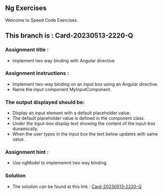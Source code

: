 ## Ng Exercises

Welcome to Speed Code Exercises.

## This branch is : Card-20230513-2220-Q

### Assignment title :

- Implement two way binding with Angular directive

### Assignment instructions :

- Implement two-way binding on an input box using an Angular directive.
- Name the input component MyInputComponent.

### The output displayed should be:

- Display an input element with a default placeholder value.
- The default placeholder value is defined in the component class.
- Under the input-box display text showing the content of the input-box dunamically.
- When the user types in the input box the text below updates with same value.

### Assignment hint :

- Use ngModel to implememnt two way binding.

### Solution

- The solution can be found at this link : [Card-20230513-2220-Q]()
